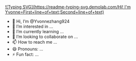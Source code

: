 [![Typing SVG](https://readme-typing-svg.demolab.com/Hi! I'm Yvonne=First+line+of+text;Second+line+of+text)](https://git.io/typing-svg)
- 👋 Hi, I’m @Yvonnezhang924
- 👀 I’m interested in ...
- 🌱 I’m currently learning ...
- 💞️ I’m looking to collaborate on ...
- 📫 How to reach me ...
- 😄 Pronouns: ...
- ⚡ Fun fact: ...

<!---
Yvonnezhang924/Yvonnezhang924 is a ✨ special ✨ repository because its `README.md` (this file) appears on your GitHub profile.
You can click the Preview link to take a look at your changes.
--->
